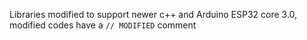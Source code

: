 Libraries modified to support newer c++ and Arduino ESP32 core 3.0,
modified codes have a `// MODIFIED` comment
